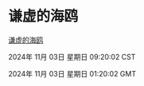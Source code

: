 # 谦虚的海鸥
[谦虚的海鸥](http://219.139.197.74:56308/qxdho/course/base/hotlink/index.php)

2024年 11月 03日 星期日 09:20:02 CST

2024年 11月 03日 星期日 01:20:02 GMT
